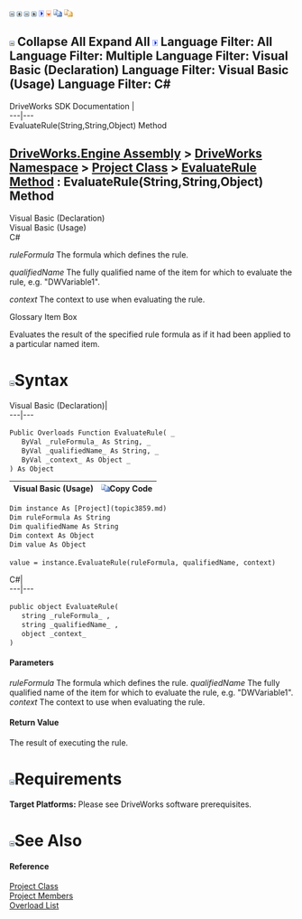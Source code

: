 ![](dotnetimages/collapse.gif) ![](dotnetimages/expand.gif) ![](dotnetimages/collapse.gif) ![](dotnetimages/expand.gif) ![](dotnetimages/drpdown.gif) ![](dotnetimages/drpdown_orange.gif) ![](dotnetimages/copycode.gif) ![](dotnetimages/copycodeHighlight.gif)

![](dotnetimages/collapse.gif) Collapse All Expand All ![](dotnetimages/drpdown.gif) Language Filter: All  Language Filter: Multiple  Language Filter: Visual Basic (Declaration) Language Filter: Visual Basic (Usage) Language Filter: C#  
---  
DriveWorks SDK Documentation  |   
---|---  
EvaluateRule(String,String,Object) Method   
  
[DriveWorks.Engine Assembly](topic2156.md) > [DriveWorks Namespace](topic2159.md) > [Project Class](topic3859.md) > [EvaluateRule Method](topic3869.md) : EvaluateRule(String,String,Object) Method  
---  
  
Visual Basic (Declaration)    
Visual Basic (Usage)    
C# 

_ruleFormula_
    The formula which defines the rule.

_qualifiedName_
    The fully qualified name of the item for which to evaluate the rule, e.g. "DWVariable1".

_context_
    The context to use when evaluating the rule.

Glossary Item Box

Evaluates the result of the specified rule formula as if it had been applied to a particular named item. 

# ![](dotnetimages/collapse.gif)Syntax

Visual Basic (Declaration)|   
---|---  
      
    
    Public Overloads Function EvaluateRule( _
       ByVal _ruleFormula_ As String, _
       ByVal _qualifiedName_ As String, _
       ByVal _context_ As Object _
    ) As Object  
  
Visual Basic (Usage)| ![](dotnetimages/copycode.gif)Copy Code  
---|---  
      
    
    Dim instance As [Project](topic3859.md)
    Dim ruleFormula As String
    Dim qualifiedName As String
    Dim context As Object
    Dim value As Object
     
    value = instance.EvaluateRule(ruleFormula, qualifiedName, context)  
  
C#|   
---|---  
      
    
    public object EvaluateRule( 
       string _ruleFormula_ ,
       string _qualifiedName_ ,
       object _context_
    )  
  
#### Parameters

 _ruleFormula_
    The formula which defines the rule.
_qualifiedName_
    The fully qualified name of the item for which to evaluate the rule, e.g. "DWVariable1".
_context_
    The context to use when evaluating the rule.

#### Return Value

The result of executing the rule.

# ![](dotnetimages/collapse.gif)Requirements

**Target Platforms:** Please see DriveWorks software prerequisites.

# ![](dotnetimages/collapse.gif)See Also

#### Reference

[Project Class](topic3859.md)   
[Project Members](topic3860.md)   
[Overload List](topic3869.md)


